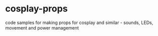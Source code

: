 # cosplay-props
code samples for making props for cosplay and similar - sounds, LEDs, movement and power management
